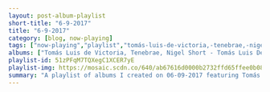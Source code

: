 ```yaml
---
layout: post-album-playlist
short-title: "6-9-2017"
title: "6-9-2017"
category: [blog, now-playing]
tags: ["now-playing","playlist","tomás-luis-de-victoria,-tenebrae,-nigel-short","b.b.-king","alt-j","the-beatles","third-eye-blind","partynextdoor","flogging-molly","rise-against","james-mcalister,-sufjan-stevens,-nico-muhly,-bryce-dessner"]
albums: ["Tomás Luis de Victoria, Tenebrae, Nigel Short - Tomás Luis De Victoria: Tenebrae Responsories","B.B. King - B.B. King Wails","alt-J - RELAXER","The Beatles - Sgt. Pepper's Lonely Hearts Club Band (Deluxe Edition)","Third Eye Blind - Third Eye Blind (20th Anniversary Edition)","PARTYNEXTDOOR - COLOURS 2","Flogging Molly - Life Is Good","Rise Against - Wolves","James McAlister, Sufjan Stevens, Nico Muhly, Bryce Dessner - Planetarium"]
playlist-id: 51zPFqM7TQXegC1XCER7yE
playlist-img: https://mosaic.scdn.co/640/ab67616d0000b2732ffd65ffee0b083f0d203638ab67616d0000b273890ac5a778c8e837c115e094ab67616d0000b2738ef94747dc774baae8bc14adab67616d0000b273c92b57b8307e5999ec2fed69
summary: "A playlist of albums I created on 06-09-2017 featuring Tomás Luis de Victoria, Tenebrae, Nigel Short, B.B. King, alt-J, The Beatles, Third Eye Blind, PARTYNEXTDOOR, Flogging Molly, Rise Against, and James McAlister, Sufjan Stevens, Nico Muhly, Bryce Dessner"
---
```


